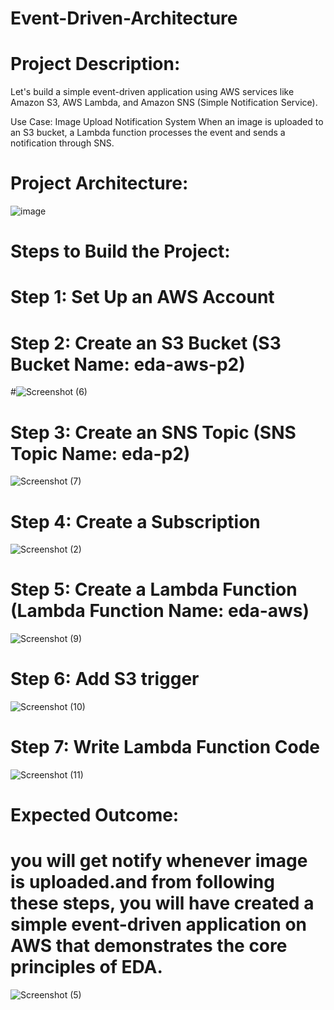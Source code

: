 # Event-Driven-Architecture
# Project Description:
Let's build a simple event-driven application using AWS services like Amazon S3, AWS Lambda, and Amazon SNS (Simple Notification Service).

Use Case: Image Upload Notification System
When an image is uploaded to an S3 bucket, a Lambda function processes the event and sends a notification through SNS.
# Project Architecture:
![image](https://github.com/user-attachments/assets/34d5fd36-908c-4d15-8890-dc217cd30c9d)
# Steps to Build the Project:
# Step 1: Set Up an AWS Account
# Step 2: Create an S3 Bucket (S3 Bucket Name: eda-aws-p2)

#![Screenshot (6)](https://github.com/user-attachments/assets/32dfa136-dd5b-4db0-b274-4a14dd4bf70b)
# Step 3: Create an SNS Topic (SNS Topic Name: eda-p2)
![Screenshot (7)](https://github.com/user-attachments/assets/639e635a-a7aa-4101-9da9-eb6f23c4870b)

# Step 4: Create a Subscription 
![Screenshot (2)](https://github.com/user-attachments/assets/a083e7e9-722d-4a75-a7a1-c3e0ee432413)

# Step 5: Create a Lambda Function (Lambda Function Name: eda-aws)
![Screenshot (9)](https://github.com/user-attachments/assets/db8cbddb-3ed4-4c5f-974c-1ebe252a99ca)

# Step 6: Add S3 trigger
![Screenshot (10)](https://github.com/user-attachments/assets/62d56031-d605-4434-8440-6b25594ef049)

# Step 7: Write Lambda Function Code
![Screenshot (11)](https://github.com/user-attachments/assets/73cda1ab-e6e9-446d-b6de-5eb0f414af58)

# Expected Outcome:
# you will get notify whenever image is uploaded.and from following these steps, you will have created a simple event-driven application on AWS that demonstrates the core principles of EDA.

![Screenshot (5)](https://github.com/user-attachments/assets/a46224cd-c530-4e1b-ba22-e6b36bb4b1fb)






